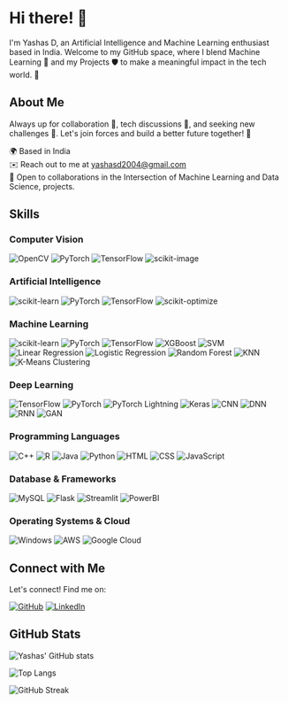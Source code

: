 # Hi there! 👋

I'm Yashas D, an Artificial Intelligence and Machine Learning enthusiast based in India. Welcome to my GitHub space, where I blend Machine Learning 🔬 and my Projects 🛡️ to make a meaningful impact in the tech world. 🚀

## About Me

Always up for collaboration 🤝, tech discussions 💬, and seeking new challenges 💯. Let's join forces and build a better future together! 🤝

🌍 Based in India  
✉️ Reach out to me at [yashasd2004@gmail.com](mailto:yashasd2004@gmail.com)  
🤝 Open to collaborations in the Intersection of Machine Learning and Data Science, projects.

## Skills

### Computer Vision
![OpenCV](https://img.shields.io/badge/OpenCV-%23FFBB00.svg?style=for-the-badge&logo=opencv&logoColor=white)
![PyTorch](https://img.shields.io/badge/PyTorch-%23EE4C2C.svg?style=for-the-badge&logo=pytorch&logoColor=white)
![TensorFlow](https://img.shields.io/badge/TensorFlow-%23FF6F00.svg?style=for-the-badge&logo=tensorflow&logoColor=white)
![scikit-image](https://img.shields.io/badge/scikit--image-%23008080.svg?style=for-the-badge&logo=scikit-image&logoColor=white)

### Artificial Intelligence
![scikit-learn](https://img.shields.io/badge/scikit--learn-%23F7931E.svg?style=for-the-badge&logo=scikit-learn&logoColor=white)
![PyTorch](https://img.shields.io/badge/PyTorch-%23EE4C2C.svg?style=for-the-badge&logo=pytorch&logoColor=white)
![TensorFlow](https://img.shields.io/badge/TensorFlow-%23FF6F00.svg?style=for-the-badge&logo=tensorflow&logoColor=white)
![scikit-optimize](https://img.shields.io/badge/scikit--optimize-%23008080.svg?style=for-the-badge&logo=scikit-optimize&logoColor=white)

### Machine Learning
![scikit-learn](https://img.shields.io/badge/scikit--learn-%23F7931E.svg?style=for-the-badge&logo=scikit-learn&logoColor=white)
![PyTorch](https://img.shields.io/badge/PyTorch-%23EE4C2C.svg?style=for-the-badge&logo=pytorch&logoColor=white)
![TensorFlow](https://img.shields.io/badge/TensorFlow-%23FF6F00.svg?style=for-the-badge&logo=tensorflow&logoColor=white)
![XGBoost](https://img.shields.io/badge/XGBoost-%23FFBB00.svg?style=for-the-badge&logo=xgboost&logoColor=white)
![SVM](https://img.shields.io/badge/SVM-%23008080.svg?style=for-the-badge&logo=svm&logoColor=white)
![Linear Regression](https://img.shields.io/badge/Linear%20Regression-%23008080.svg?style=for-the-badge&logo=linear-regression&logoColor=white)
![Logistic Regression](https://img.shields.io/badge/Logistic%20Regression-%23008080.svg?style=for-the-badge&logo=logistic-regression&logoColor=white)
![Random Forest](https://img.shields.io/badge/Random%20Forest-%23008080.svg?style=for-the-badge&logo=random-forest&logoColor=white)
![KNN](https://img.shields.io/badge/KNN-%23008080.svg?style=for-the-badge&logo=knn&logoColor=white)
![K-Means Clustering](https://img.shields.io/badge/K--Means%20Clustering-%23008080.svg?style=for-the-badge&logo=k-means-clustering&logoColor=white)

### Deep Learning
![TensorFlow](https://img.shields.io/badge/TensorFlow-%23FF6F00.svg?style=for-the-badge&logo=tensorflow&logoColor=white)
![PyTorch](https://img.shields.io/badge/PyTorch-%23EE4C2C.svg?style=for-the-badge&logo=pytorch&logoColor=white)
![PyTorch Lightning](https://img.shields.io/badge/PyTorch%20Lightning-%23EE4C2C.svg?style=for-the-badge&logo=pytorch-lightning&logoColor=white)
![Keras](https://img.shields.io/badge/Keras-%23D00000.svg?style=for-the-badge&logo=keras&logoColor=white)
![CNN](https://img.shields.io/badge/CNN-%23008080.svg?style=for-the-badge&logo=cnn&logoColor=white)
![DNN](https://img.shields.io/badge/DNN-%23008080.svg?style=for-the-badge&logo=dnn&logoColor=white)
![RNN](https://img.shields.io/badge/RNN-%23008080.svg?style=for-the-badge&logo=rnn&logoColor=white)
![GAN](https://img.shields.io/badge/GAN-%23008080.svg?style=for-the-badge&logo=gan&logoColor=white)

### Programming Languages
![C++](https://img.shields.io/badge/C%2B%2B-%2300599C.svg?style=for-the-badge&logo=c%2B%2B&logoColor=white)
![R](https://img.shields.io/badge/R-%23276DC3.svg?style=for-the-badge&logo=r&logoColor=white)
![Java](https://img.shields.io/badge/Java-%23007396.svg?style=for-the-badge&logo=java&logoColor=white)
![Python](https://img.shields.io/badge/Python-%233776AB.svg?style=for-the-badge&logo=python&logoColor=white)
![HTML](https://img.shields.io/badge/HTML-%23E34F26.svg?style=for-the-badge&logo=html5&logoColor=white)
![CSS](https://img.shields.io/badge/CSS-%231572B6.svg?style=for-the-badge&logo=css3&logoColor=white)
![JavaScript](https://img.shields.io/badge/JavaScript-%23F7DF1E.svg?style=for-the-badge&logo=javascript&logoColor=black)

### Database & Frameworks
![MySQL](https://img.shields.io/badge/MySQL-%2300f.svg?style=for-the-badge&logo=mysql&logoColor=white)
![Flask](https://img.shields.io/badge/Flask-%23000.svg?style=for-the-badge&logo=flask&logoColor=white)
![Streamlit](https://img.shields.io/badge/Streamlit-%23FF4B4B.svg?style=for-the-badge&logo=streamlit&logoColor=white)
![PowerBI](https://img.shields.io/badge/PowerBI-%23F2C811.svg?style=for-the-badge&logo=power-bi&logoColor=white)

### Operating Systems & Cloud
![Windows](https://img.shields.io/badge/Windows-%230078D6.svg?style=for-the-badge&logo=windows&logoColor=white)
![AWS](https://img.shields.io/badge/Amazon%20AWS-%23232F3E.svg?style=for-the-badge&logo=amazon-aws&logoColor=white)
![Google Cloud](https://img.shields.io/badge/Google%20Cloud-%234285F4.svg?style=for-the-badge&logo=google-cloud&logoColor=white)
 
## Connect with Me

Let's connect! Find me on:

[![GitHub](https://img.shields.io/badge/GitHub-%2312100E.svg?style=for-the-badge&logo=github&logoColor=white)](https://github.com/Yashas14)
[![LinkedIn](https://img.shields.io/badge/LinkedIn-%230077B5.svg?style=for-the-badge&logo=linkedin&logoColor=white)](https://www.linkedin.com/in/yashasd2004/)

## GitHub Stats

![Yashas' GitHub stats](https://github-readme-stats.vercel.app/api?username=Yashas14&show_icons=true&theme=radical)

![Top Langs](https://github-readme-stats.vercel.app/api/top-langs/?username=Yashas14&layout=compact&theme=radical)

![GitHub Streak](https://github-readme-streak-stats.herokuapp.com/?user=Yashas14&theme=dark)


